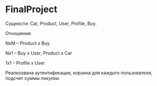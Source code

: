 # FinalProject

Сущности:
Car,
Product,
User,
Profile,
Buy.

Отношения:

NxM – Product x Buy

Nx1 – Buy x User, Product x Car

1x1 – Profile x User


Реализована аутентификация, корзина для каждого пользователя, подсчет суммы покупки.

